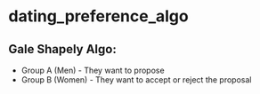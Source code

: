 # dating_preference_algo

## Gale Shapely Algo:

- Group A (Men)   - They want to propose
- Group B (Women) - They want to accept or reject the proposal